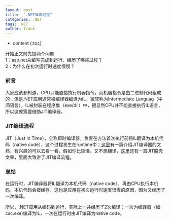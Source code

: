 ```yaml
---
layout: post
title:  ".NET编译过程"
categories: .NET
tags: .NET
author: frank
---
```


* content
{:toc}


开始正文前先提两个问题  
1：asp.net从编写完成到运行，经历了哪些过程？  
2：为什么在初次运行时速度很慢？

### 前言
大家应该都知道，CPU只能直接执行机器指令，而机器指令是由二进制代码组成的；但是.NET应用通常被编译器编译为IL，微软称为Intermediate Languag（中间语言），IL被封装在程序集（exe/dll）中，很显然CPU并不能直接执行IL语言，所以这就需要借助JIT编译器。

### JIT编译流程
JIT（Just In Time），全称即时编译器，负责在方法首次执行前将IL翻译为本机代码（native code），这个过程发生在runtime中；[这里](https://github.com/dotnet/coreclr/blob/master/Documentation/botr/ryujit-overview.md)有一篇介绍JIT编译器的文档，有兴趣的可以去看一看，假如你比较懒，又不想翻译，[这里](https://www.52pojie.cn/thread-1005018-1-1.html)还有一篇JIT脱壳文章，里面大致讲了JIT编译流程。

### 总结
在运行时，JIT编译器将IL翻译为本机代码（native code），再由CPU执行本机码，本机代码会被缓存，这也是应用在初次运行时速度很慢的原因，因为又经历了一次编译。

所以，.NET应用从编码到运行，实际上一共经历了2次编译；一次为编译器（如csc.exe)编译为IL，一次在运行时由JIT编译为native code。